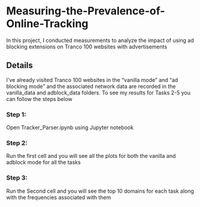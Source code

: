 # Measuring-the-Prevalence-of-Online-Tracking
In this project, I conducted measurements to analyze the impact of using ad blocking extensions on Tranco 100 websites with advertisements 

## Details
I've already visited Tranco 100 websites in the “vanilla mode” and “ad blocking mode” and the associated network data are recorded in the vanilla_data and adblock_data folders. To see my results for Tasks 2-5 you can follow the steps below

### Step 1: 
Open Tracker_Parser.ipynb using Jupyter notebook

### Step 2:
Run the first cell and you will see all the plots for both the vanilla and adblock mode for all the tasks

### Step 3:
Run the Second cell and you will see the top 10 domains for each task along with the frequencies associated with them

